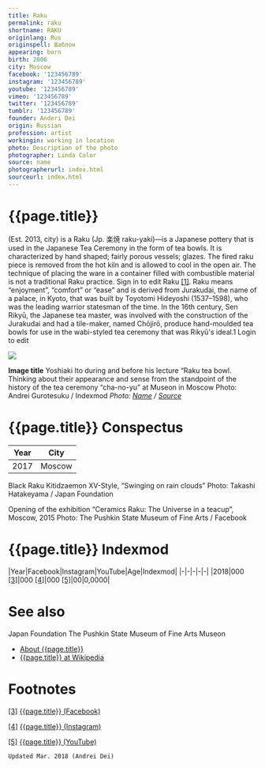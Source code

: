 ```yaml
---
title: Raku
permalink: raku
shortname: RAKU
originlang: Rus
originspell: Шаблон
appearing: born
birth: 2006
city: Moscow
facebook: '123456789'
instagram: '123456789'
youtube: '123456789'
vimeo: '123456789'
twitter: '123456789'
tumblr: '123456789'
founder: Anderi Dei
origin: Russian
profession: artist
workingin: working in location
photo: Description of the photo
photographer: Linda Color
source: name
photographerurl: index.html
sourceurl: index.html
---
```


# {{page.title}}

(Est. 2013, city) is a Raku (Jp. 楽焼 raku-yaki)—is a Japanese pottery that is used in the Japanese Tea Ceremony in the form of tea bowls. It is characterized by hand shaped; fairly porous vessels; glazes. The fired raku piece is removed from the hot kiln and is allowed to cool in the open air. The technique of placing the ware in a container filled with combustible material is not a traditional Raku practice. Sign in to edit Raku <span id="a1">[\[1\]](#f1)</span>. Raku means “enjoyment”, “comfort” or “ease” and is derived from Jurakudai, the name of a palace, in Kyoto, that was built by Toyotomi Hideyoshi (1537–1598), who was the leading warrior statesman of the time. In the 16th century, Sen Rikyū, the Japanese tea master, was involved with the construction of the Jurakudai and had a tile-maker, named Chōjirō, produce hand-moulded tea bowls for use in the wabi-styled tea ceremony that was Rikyū's ideal.1 Login to edit

![](/encyclopedia/images/image-name.jpg)

**Image title**
Yoshiaki Ito during and before his lecture “Raku tea bowl. Thinking about their appearance and sense from the standpoint of the history of the tea ceremony “cha-no-yu” at Museon in Moscow
Photo: Andrei Gurotesuku / Indexmod
*Photo: [Name](index) / [Source](index)*

# {{page.title}} Conspectus

|Year|City|
|-|-|
|2017|Moscow|

Black Raku Kitidzaemon XV-Style, “Swinging on rain clouds”
Photo: Takashi Hatakeyama / Japan Foundation

Opening of the exhibition “Ceramics Raku: The Universe in a teacup”, Moscow, 2015
Photo: The Pushkin State Museum of Fine Arts / Facebook

# {{page.title}} Indexmod

|Year|Facebook|Instagram|YouTube|Age|Indexmod|
|-|-|-|-|-|
|2018|000 <span id="a3">[\[3\]](#f3)</span>|000 <span id="a4">[\[4\]](#f4)</span>|000 <span id="a5">[\[5\]](#f5)</span>|00|0,0000|


# See also

Japan Foundation
The Pushkin State Museum of Fine Arts
Museon
+ [About {{page.title}}](index)
+ [{{page.title}} at Wikipedia](index)

# Footnotes

[[3]](#a3) <span id="f3"></span> [{{page.title}} (Facebook)](index)

[[4]](#a4) <span id="f4"></span> [{{page.title}} (Instagram)](index)

[[5]](#a5) <span id="f5"></span> [{{page.title}} (YouTube)](index)

`Updated Mar. 2018 (Andrei Dei)`

